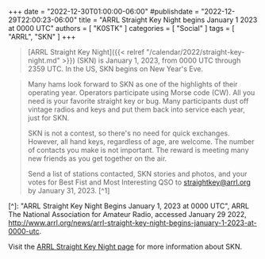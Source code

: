 +++
date = "2022-12-30T01:00:00-06:00"
#publishdate = "2022-12-29T22:00:23-06:00"
title = "ARRL Straight Key Night begins January 1 2023 at 0000 UTC"
authors = [ "K0STK" ]
categories = [ "Social" ]
tags = [ "ARRL", "SKN" ]
+++
>[ARRL Straight Key Night]({{< relref "/calendar/2022/straight-key-night.md" >}})
>(SKN) is January 1, 2023, from 0000 UTC through 2359
>UTC. In the US, SKN begins on New Year's Eve.
<!--more-->

>Many hams look forward to SKN as one of the highlights of their operating
>year. Operators participate using Morse code (CW). All you need is your
>favorite straight key or bug. Many participants dust off vintage radios and
>keys and put them back into service each year, just for SKN.
>
>SKN is not a contest, so there's no need for quick exchanges. However, all
>hand keys, regardless of age, are welcome. The number of contacts you make is
>not important. The reward is meeting many new friends as you get together on
>the air.
>
>Send a list of stations contacted, SKN stories and photos, and your votes for
>Best Fist and Most Interesting QSO to straightkey@arrl.org by January 31,
>2023. [^1]

[^]: "ARRL Straight Key Night Begins January 1, 2023 at 0000 UTC", ARRL The National Association for Amateur Radio, accessed January 29 2022, http://www.arrl.org/news/arrl-straight-key-night-begins-january-1-2023-at-0000-utc.

Visit the [ARRL Straight Key Night page](https://www.arrl.org/straight-key-night)
for more information about SKN.
